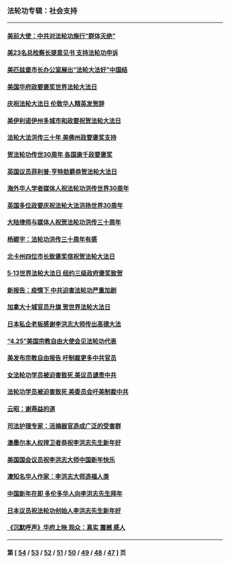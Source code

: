 ### 法轮功专辑：社会支持
---
#### [美前大使：中共对法轮功施行“群体灭绝”](../../pages/nf4386/n13771705.md?07040430) 
#### [美23名总检察长提意见书 支持法轮功申诉](../../pages/nf4386/n13766596.md?07040430) 
#### [美匹兹堡市长办公室展出“法轮大法好”中国结](../../pages/nf4386/n13749721.md?07040430) 
#### [美国华府政要褒奖世界法轮大法日](../../pages/nf4386/n13743770.md?07040430) 
#### [庆祝法轮大法日 伦敦华人精英发贺辞](../../pages/nf4386/n13741593.md?07040430) 
#### [美伊利诺伊州多城市和政要祝贺法轮大法日](../../pages/nf4386/n13737149.md?07040430) 
#### [法轮大法洪传三十年 美佛州政要褒奖支持](../../pages/nf4386/n13737103.md?07040430) 
#### [贺法轮功传世30周年 各国逾千政要褒奖](../../pages/nf4386/n13735828.md?07040430) 
#### [英国议员菲利普‧亨特勋爵恭贺法轮大法日](../../pages/nf4386/n13736187.md?07040430) 
#### [海外华人学者媒体人祝法轮功洪传世界30周年](../../pages/nf4386/n13735835.md?07040430) 
#### [英国多位政要庆祝法轮大法洪扬世界30周年](../../pages/nf4386/n13734739.md?07040430) 
#### [大陆律师与媒体人祝贺法轮功洪传三十周年](../../pages/nf4386/n13735062.md?07040430) 
#### [杨颖宇：法轮功洪传三十周年有感](../../pages/nf4386/n13734884.md?07040430) 
#### [北卡州四位市长致褒奖信祝贺法轮大法日](../../pages/nf4386/n13733292.md?07040430) 
#### [5·13世界法轮大法日 纽约三级政府褒奖致贺](../../pages/nf4386/n13732651.md?07040430) 
#### [新报告：疫情下 中共迫害法轮功严重加剧](../../pages/nf4386/n13732612.md?07040430) 
#### [加拿大十城官员升旗 贺世界法轮大法日](../../pages/nf4386/n13729166.md?07040430) 
#### [日本私企老板感谢李洪志大师传出高德大法](../../pages/nf4386/n13726335.md?07040430) 
#### [“4.25”美国宗教自由大使会见法轮功代表](../../pages/nf4386/n13724124.md?07040430) 
#### [美发布宗教自由报告 吁制裁更多中共官员](../../pages/nf4386/n13720670.md?07040430) 
#### [女法轮功学员被迫害致死 美议员谴责中共](../../pages/nf4386/n13682069.md?07040430) 
#### [法轮功学员被迫害致死 美委员会吁美制裁中共](../../pages/nf4386/n13631310.md?07040430) 
#### [云昭：谢燕益的道](../../pages/nf4386/n13607391.md?07040430) 
#### [司法护理专家：活摘器官造成广泛的受害群](../../pages/nf4386/n13570425.md?07040430) 
#### [澳墨尔本人权捍卫者恭祝李洪志先生新年好](../../pages/nf4386/n13556164.md?07040430) 
#### [美国国会议员祝李洪志大师中国新年快乐](../../pages/nf4386/n13554208.md?07040430) 
#### [澳知名华人作家：李洪志大师造福人类](../../pages/nf4386/n13552049.md?07040430) 
#### [中国新年在即 多伦多华人向李洪志先生拜年](../../pages/nf4386/n13531756.md?07040430) 
#### [日本议员祝法轮功创始人李洪志先生新年好](../../pages/nf4386/n13543228.md?07040430) 
#### [《沉默呼声》华府上映 观众：真实 震撼 感人](../../pages/nf4386/n13524739.md?07040430) 

---
#### 第 [ [54](./54.md?07040430) / [53](./53.md?07040430) / [52](./52.md?07040430) / [51](./51.md?07040430) / [50](./50.md?07040430) / [49](./49.md?07040430) / [48](./48.md?07040430) / [47](./47.md?07040430) ] 页
